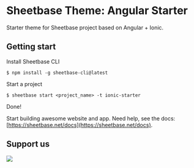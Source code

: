 # Sheetbase Theme: Angular Starter

Starter theme for Sheetbase project based on Angular + Ionic.

## Getting start

Install Sheetbase CLI

``$ npm install -g sheetbase-cli@latest``

Start a project

``$ sheetbase start <project_name> -t ionic-starter``

Done!

Start building awesome website and app. Need help, see the docs: [https://sheetbase.net/docs](https://sheetbase.net/docs).

## Support us
[<img src="https://cloakandmeeple.files.wordpress.com/2017/06/become_a_patron_button3x.png?w=200">](https://www.patreon.com/lamnhan)